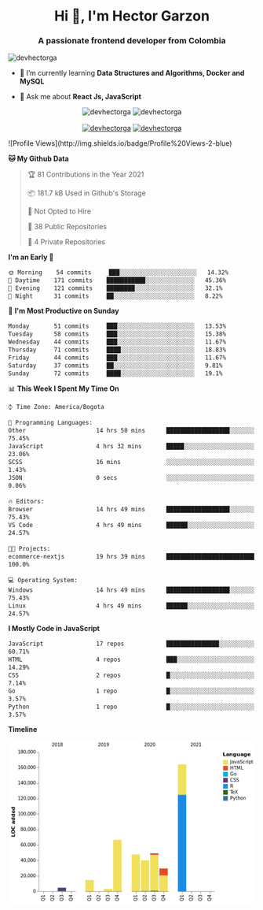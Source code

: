 <h1 align="center">Hi 👋, I'm Hector Garzon</h1>
<h3 align="center">A passionate frontend developer from Colombia</h3>

<p align="left"> <img src="https://komarev.com/ghpvc/?username=devhectorga" alt="devhectorga" /> </p>

- 🌱 I’m currently learning **Data Structures and Algorithms, Docker and MySQL**

- 💬 Ask me about **React Js, JavaScript**

<p align="center"> <img src="https://github-readme-stats.vercel.app/api?username=devhectorga&count_private=true&show_icons=true" alt="devhectorga" /> <img src="https://github-readme-stats.vercel.app/api/top-langs/?username=devhectorga&layout=compact" alt="devhectorga" /></p>

<p align="center">
<a href="https://twitter.com/devhectorga" target="blank"><img align="center" src="https://cdn.jsdelivr.net/npm/simple-icons@3.0.1/icons/twitter.svg" alt="devhectorga" height="20" width="20" /></a>
<a href="https://linkedin.com/in/devhectorga" target="blank"><img align="center" src="https://cdn.jsdelivr.net/npm/simple-icons@3.0.1/icons/linkedin.svg" alt="devhectorga" height="20" width="20" /></a>
</p>
<!--START_SECTION:waka-->
![Profile Views](http://img.shields.io/badge/Profile%20Views-2-blue)

**🐱 My Github Data** 

> 🏆 81 Contributions in the Year 2021
 > 
> 📦 181.7 kB Used in Github's Storage 
 > 
> 🚫 Not Opted to Hire
 > 
> 📜 38 Public Repositories 
 > 
> 🔑 4 Private Repositories  
 > 
**I'm an Early 🐤** 

```text
🌞 Morning    54 commits     ███░░░░░░░░░░░░░░░░░░░░░░   14.32% 
🌆 Daytime    171 commits    ███████████░░░░░░░░░░░░░░   45.36% 
🌃 Evening    121 commits    ████████░░░░░░░░░░░░░░░░░   32.1% 
🌙 Night      31 commits     ██░░░░░░░░░░░░░░░░░░░░░░░   8.22%

```
📅 **I'm Most Productive on Sunday** 

```text
Monday       51 commits     ███░░░░░░░░░░░░░░░░░░░░░░   13.53% 
Tuesday      58 commits     ███░░░░░░░░░░░░░░░░░░░░░░   15.38% 
Wednesday    44 commits     ███░░░░░░░░░░░░░░░░░░░░░░   11.67% 
Thursday     71 commits     ████░░░░░░░░░░░░░░░░░░░░░   18.83% 
Friday       44 commits     ███░░░░░░░░░░░░░░░░░░░░░░   11.67% 
Saturday     37 commits     ██░░░░░░░░░░░░░░░░░░░░░░░   9.81% 
Sunday       72 commits     ████░░░░░░░░░░░░░░░░░░░░░   19.1%

```


📊 **This Week I Spent My Time On** 

```text
⌚︎ Time Zone: America/Bogota

💬 Programming Languages: 
Other                    14 hrs 50 mins      ██████████████████░░░░░░░   75.45% 
JavaScript               4 hrs 32 mins       █████░░░░░░░░░░░░░░░░░░░░   23.06% 
SCSS                     16 mins             ░░░░░░░░░░░░░░░░░░░░░░░░░   1.43% 
JSON                     0 secs              ░░░░░░░░░░░░░░░░░░░░░░░░░   0.06%

🔥 Editors: 
Browser                  14 hrs 49 mins      ██████████████████░░░░░░░   75.43% 
VS Code                  4 hrs 49 mins       ██████░░░░░░░░░░░░░░░░░░░   24.57%

🐱‍💻 Projects: 
ecommerce-nextjs         19 hrs 39 mins      █████████████████████████   100.0%

💻 Operating System: 
Windows                  14 hrs 49 mins      ██████████████████░░░░░░░   75.43% 
Linux                    4 hrs 49 mins       ██████░░░░░░░░░░░░░░░░░░░   24.57%

```

**I Mostly Code in JavaScript** 

```text
JavaScript               17 repos            ███████████████░░░░░░░░░░   60.71% 
HTML                     4 repos             ███░░░░░░░░░░░░░░░░░░░░░░   14.29% 
CSS                      2 repos             █░░░░░░░░░░░░░░░░░░░░░░░░   7.14% 
Go                       1 repo              █░░░░░░░░░░░░░░░░░░░░░░░░   3.57% 
Python                   1 repo              █░░░░░░░░░░░░░░░░░░░░░░░░   3.57%

```


**Timeline**

![Chart not found](https://raw.githubusercontent.com/devHectorGa/devHectorGa/master/charts/bar_graph.png) 


<!--END_SECTION:waka-->
